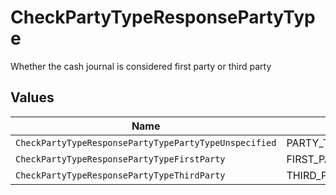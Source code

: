 # CheckPartyTypeResponsePartyType

Whether the cash journal is considered first party or third party


## Values

| Name                                                  | Value                                                 |
| ----------------------------------------------------- | ----------------------------------------------------- |
| `CheckPartyTypeResponsePartyTypePartyTypeUnspecified` | PARTY_TYPE_UNSPECIFIED                                |
| `CheckPartyTypeResponsePartyTypeFirstParty`           | FIRST_PARTY                                           |
| `CheckPartyTypeResponsePartyTypeThirdParty`           | THIRD_PARTY                                           |